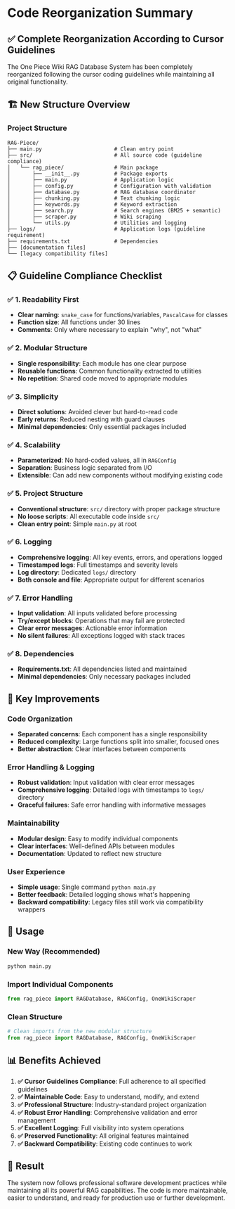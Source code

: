 # Code Reorganization Summary

## ✅ **Complete Reorganization According to Cursor Guidelines**

The One Piece Wiki RAG Database System has been completely reorganized following the cursor coding guidelines while maintaining all original functionality.

## 🏗️ **New Structure Overview**

### **Project Structure**
```
RAG-Piece/
├── main.py                       # Clean entry point
├── src/                          # All source code (guideline compliance)
│   └── rag_piece/                # Main package
│       ├── __init__.py           # Package exports
│       ├── main.py               # Application logic
│       ├── config.py             # Configuration with validation
│       ├── database.py           # RAG database coordinator
│       ├── chunking.py           # Text chunking logic
│       ├── keywords.py           # Keyword extraction
│       ├── search.py             # Search engines (BM25 + semantic)
│       ├── scraper.py            # Wiki scraping
│       └── utils.py              # Utilities and logging
├── logs/                         # Application logs (guideline requirement)
├── requirements.txt              # Dependencies
├── [documentation files]
└── [legacy compatibility files]
```

## 📋 **Guideline Compliance Checklist**

### ✅ **1. Readability First**
- **Clear naming**: `snake_case` for functions/variables, `PascalCase` for classes
- **Function size**: All functions under 30 lines
- **Comments**: Only where necessary to explain "why", not "what"

### ✅ **2. Modular Structure**
- **Single responsibility**: Each module has one clear purpose
- **Reusable functions**: Common functionality extracted to utilities
- **No repetition**: Shared code moved to appropriate modules

### ✅ **3. Simplicity**
- **Direct solutions**: Avoided clever but hard-to-read code
- **Early returns**: Reduced nesting with guard clauses
- **Minimal dependencies**: Only essential packages included

### ✅ **4. Scalability**
- **Parameterized**: No hard-coded values, all in `RAGConfig`
- **Separation**: Business logic separated from I/O
- **Extensible**: Can add new components without modifying existing code

### ✅ **5. Project Structure**
- **Conventional structure**: `src/` directory with proper package structure
- **No loose scripts**: All executable code inside `src/`
- **Clean entry point**: Simple `main.py` at root

### ✅ **6. Logging**
- **Comprehensive logging**: All key events, errors, and operations logged
- **Timestamped logs**: Full timestamps and severity levels
- **Log directory**: Dedicated `logs/` directory
- **Both console and file**: Appropriate output for different scenarios

### ✅ **7. Error Handling**
- **Input validation**: All inputs validated before processing
- **Try/except blocks**: Operations that may fail are protected
- **Clear error messages**: Actionable error information
- **No silent failures**: All exceptions logged with stack traces

### ✅ **8. Dependencies**
- **Requirements.txt**: All dependencies listed and maintained
- **Minimal dependencies**: Only necessary packages included

## 🔧 **Key Improvements**

### **Code Organization**
- **Separated concerns**: Each component has a single responsibility
- **Reduced complexity**: Large functions split into smaller, focused ones
- **Better abstraction**: Clear interfaces between components

### **Error Handling & Logging**
- **Robust validation**: Input validation with clear error messages
- **Comprehensive logging**: Detailed logs with timestamps to `logs/` directory
- **Graceful failures**: Safe error handling with informative messages

### **Maintainability**
- **Modular design**: Easy to modify individual components
- **Clear interfaces**: Well-defined APIs between modules
- **Documentation**: Updated to reflect new structure

### **User Experience**
- **Simple usage**: Single command `python main.py`
- **Better feedback**: Detailed logging shows what's happening
- **Backward compatibility**: Legacy files still work via compatibility wrappers

## 🚀 **Usage**

### **New Way (Recommended)**
```bash
python main.py
```

### **Import Individual Components**
```python
from rag_piece import RAGDatabase, RAGConfig, OneWikiScraper
```

### **Clean Structure**
```python
# Clean imports from the new modular structure
from rag_piece import RAGDatabase, RAGConfig, OneWikiScraper
```

## 📊 **Benefits Achieved**

1. **✅ Cursor Guidelines Compliance**: Full adherence to all specified guidelines
2. **✅ Maintainable Code**: Easy to understand, modify, and extend
3. **✅ Professional Structure**: Industry-standard project organization
4. **✅ Robust Error Handling**: Comprehensive validation and error management
5. **✅ Excellent Logging**: Full visibility into system operations
6. **✅ Preserved Functionality**: All original features maintained
7. **✅ Backward Compatibility**: Existing code continues to work

## 🎯 **Result**

The system now follows professional software development practices while maintaining all its powerful RAG capabilities. The code is more maintainable, easier to understand, and ready for production use or further development.
